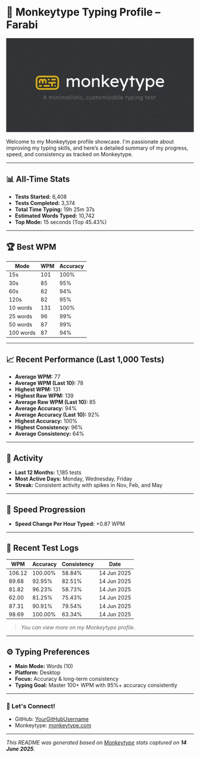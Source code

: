 # 🧠 Monkeytype Typing Profile – Farabi

![Monkeytype Banner](/images/Monkeytype.jpeg)

Welcome to my Monkeytype profile showcase. I'm passionate about improving my typing skills, and here’s a detailed summary of my progress, speed, and consistency as tracked on Monkeytype.

---

## 📊 All-Time Stats
- **Tests Started:** 6,408
- **Tests Completed:** 3,374
- **Total Time Typing:** 19h 25m 37s
- **Estimated Words Typed:** 10,742
- **Top Mode:** 15 seconds (Top 45.43%)

---

## 🏆 Best WPM
| Mode       | WPM | Accuracy |
|------------|-----|----------|
| 15s        | 101 | 100%     |
| 30s        |  85 | 95%      |
| 60s        |  82 | 94%      |
| 120s       |  82 | 95%      |
| 10 words   | 131 | 100%     |
| 25 words   |  96 | 99%      |
| 50 words   |  87 | 99%      |
| 100 words  |  87 | 94%      |

---

## 📈 Recent Performance (Last 1,000 Tests)
- **Average WPM:** 77
- **Average WPM (Last 10):** 78
- **Highest WPM:** 131
- **Highest Raw WPM:** 139
- **Average Raw WPM (Last 10):** 85
- **Average Accuracy:** 94%
- **Average Accuracy (Last 10):** 92%
- **Highest Accuracy:** 100%
- **Highest Consistency:** 96%
- **Average Consistency:** 64%

---

## 📅 Activity
- **Last 12 Months:** 1,185 tests
- **Most Active Days:** Monday, Wednesday, Friday
- **Streak:** Consistent activity with spikes in Nov, Feb, and May

---

## 🧠 Speed Progression
- **Speed Change Per Hour Typed:** +0.87 WPM

---

## 📃 Recent Test Logs
| WPM   | Accuracy | Consistency | Date           |
|-------|----------|-------------|----------------|
| 106.12| 100.00%  | 58.84%      | 14 Jun 2025    |
| 89.68 | 92.95%   | 82.51%      | 14 Jun 2025    |
| 81.82 | 96.23%   | 58.73%      | 14 Jun 2025    |
| 62.00 | 81.25%   | 75.43%      | 14 Jun 2025    |
| 87.31 | 90.91%   | 79.54%      | 14 Jun 2025    |
| 98.69 | 100.00%  | 63.34%      | 14 Jun 2025    |

> *You can view more on my Monkeytype profile.*

---

## ⚙️ Typing Preferences
- **Main Mode:** Words (10)
- **Platform:** Desktop
- **Focus:** Accuracy & long-term consistency
- **Typing Goal:** Master 100+ WPM with 95%+ accuracy consistently

---

### 🔗 Let's Connect!
- GitHub: [YourGitHubUsername](https://github.com/YourGitHubUsername)
- Monkeytype: [monkeytype.com](https://monkeytype.com)

---

_This README was generated based on [Monkeytype](https://monkeytype.com) stats captured on **14 June 2025**._
